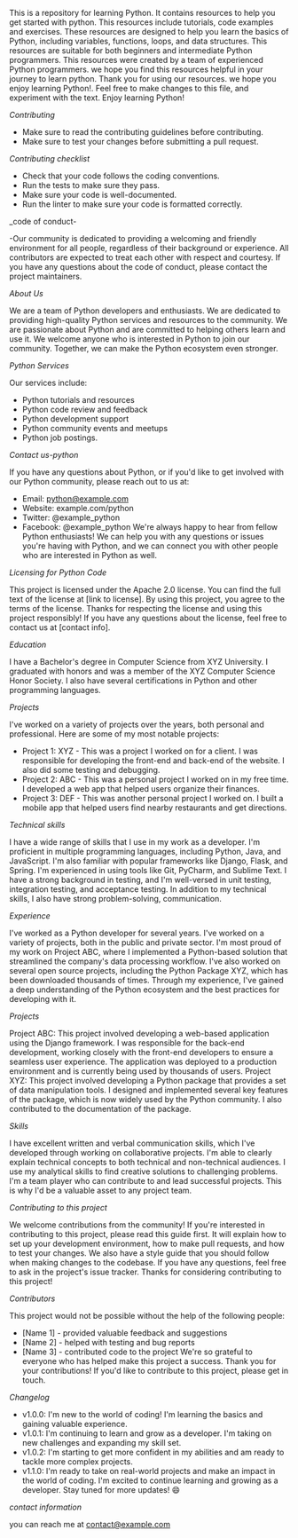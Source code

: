  This is a repository for learning Python.
It contains resources to help you get started with python.
This resources include tutorials, code examples and exercises.
These resources are designed to help you learn the basics of Python, including variables, functions, loops, and data structures.
This resources are suitable for both beginners and intermediate Python programmers.
This resources were created by a team of experienced Python programmers.
we hope you find this resources helpful in your journey to learn python.
Thank you for using our resources. we hope you enjoy learning Python!.
Feel free to make changes to this file, and experiment with the text. 
Enjoy learning Python!

_Contributing_

- Make sure to read the contributing guidelines before contributing.
- Make sure to test your changes before submitting a pull request.

_Contributing checklist_

- Check that your code follows the coding conventions.
- Run the tests to make sure they pass.
- Make sure your code is well-documented.
- Run the linter to make sure your code is formatted correctly.

_code of conduct-

-Our community is dedicated to providing a welcoming and friendly environment for all people, regardless of their background or experience. All contributors are expected to treat each other with respect and courtesy. If you have any questions about the code of conduct, please contact the project maintainers.

_About Us_

We are a team of Python developers and enthusiasts. We are dedicated to providing high-quality Python services and resources to the community. We are passionate about Python and are committed to helping others learn and use it. We welcome anyone who is interested in Python to join our community. Together, we can make the Python ecosystem even stronger.

_Python Services_

Our services include:
- Python tutorials and resources
- Python code review and feedback
- Python development support
- Python community events and meetups
- Python job postings.

_Contact us-python_

 If you have any questions about Python, or if you'd like to get involved with our Python community, please reach out to us at:
- Email: python@example.com
- Website: example.com/python
- Twitter: @example_python
- Facebook: @example_python
We're always happy to hear from fellow Python enthusiasts! We can help you with any questions or issues you're having with Python, and we can connect you with other people who are interested in Python as well.

_Licensing for Python Code_

This project is licensed under the Apache 2.0 license. You can find the full text of the license at [link to license]. By using this project, you agree to the terms of the license. Thanks for respecting the license and using this project responsibly! If you have any questions about the license, feel free to contact us at [contact info].

_Education_

 I have a Bachelor's degree in Computer Science from XYZ University. I graduated with honors and was a member of the XYZ Computer Science Honor Society. I also have several certifications in Python and other programming languages.

_Projects_

 I've worked on a variety of projects over the years, both personal and professional. Here are some of my most notable projects:
- Project 1: XYZ - This was a project I worked on for a client. I was responsible for developing the front-end and back-end of the website. I also did some testing and debugging.
- Project 2: ABC - This was a personal project I worked on in my free time. I developed a web app that helped users organize their finances.
- Project 3: DEF - This was another personal project I worked on. I built a mobile app that helped users find nearby restaurants and get directions.

_Technical skills_

 I have a wide range of skills that I use in my work as a developer. I'm proficient in multiple programming languages, including Python, Java, and JavaScript. I'm also familiar with popular frameworks like Django, Flask, and Spring. I'm experienced in using tools like Git, PyCharm, and Sublime Text. I have a strong background in testing, and I'm well-versed in unit testing, integration testing, and acceptance testing. In addition to my technical skills, I also have strong problem-solving, communication.

_Experience_

 I've worked as a Python developer for several years. I've worked on a variety of projects, both in the public and private sector. I'm most proud of my work on Project ABC, where I implemented a Python-based solution that streamlined the company's data processing workflow. I've also worked on several open source projects, including the Python Package XYZ, which has been downloaded thousands of times. Through my experience, I've gained a deep understanding of the Python ecosystem and the best practices for developing with it.

_Projects_

Project ABC: This project involved   developing a web-based application using the Django framework. I was responsible for the back-end development, working closely with the front-end developers to ensure a seamless user experience. The application was deployed to a production environment and is currently being used by thousands of users.
Project XYZ: This project involved developing a Python package that provides a set of data manipulation tools. I designed and implemented several key features of the package, which is now widely used by the Python community. I also contributed to the documentation of the package.

_Skills_

 I have excellent written and verbal communication skills, which I've developed through working on collaborative projects. I'm able to clearly explain technical concepts to both technical and non-technical audiences. I use my analytical skills to find creative solutions to challenging problems. I'm a team player who can contribute to and lead successful projects. This is why I'd be a valuable asset to any project team.

_Contributing to this project_

We welcome contributions from the community! If you're interested in contributing to this project, please read this guide first. It will explain how to set up your development environment, how to make pull requests, and how to test your changes. We also have a style guide that you should follow when making changes to the codebase. If you have any questions, feel free to ask in the project's issue tracker. Thanks for considering contributing to this project!

_Contributors_

This project would not be possible without the help of the following people:
- [Name 1] - provided valuable feedback and suggestions
- [Name 2] - helped with testing and bug reports
- [Name 3] - contributed code to the project
We're so grateful to everyone who has helped make this project a success. Thank you for your contributions! If you'd like to contribute to this project, please get in touch.

_Changelog_

- v1.0.0: I'm new to the world of coding! I'm learning the basics and gaining valuable experience.
- v1.0.1: I'm continuing to learn and grow as a developer. I'm taking on new challenges and expanding my skill set.
- v1.0.2: I'm starting to get more confident in my abilities and am ready to tackle more complex projects.
- v1.1.0: I'm ready to take on real-world projects and make an impact in the world of coding. I'm excited to continue learning and growing as a developer. Stay tuned for more updates! 😄

_contact information_

you can reach me at
contact@example.com